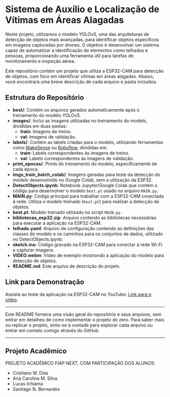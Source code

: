 # Sistema de Auxílio e Localização de Vítimas em Áreas Alagadas

Neste projeto, utilizamos o modelo YOLOv5, uma das arquiteturas de detecção de objetos mais avançadas, para identificar objetos específicos em imagens capturadas por drones. O objetivo é desenvolver um sistema capaz de automatizar a identificação de elementos como telhados e pessoas, proporcionando uma ferramenta útil para tarefas de monitoramento e inspeção aérea.

Este repositório contém um projeto que utiliza a ESP32-CAM para detecção de objetos, com foco em identificar vítimas em áreas alagadas. Abaixo, você encontrará uma breve descrição de cada arquivo e pasta incluídos.

## Estrutura do Repositório

- **best/**: Contém os arquivos gerados automaticamente após o treinamento do modelo YOLOv5.
- **images/**: Inclui as imagens utilizadas no treinamento do modelo, divididas em duas pastas:
  - **train**: Imagens de treino.
  - **val**: Imagens de validação.
- **labels/**: Contém as labels criadas para o modelo, utilizando ferramentas como [MakeSense](https://www.makesense.ai/) ou [Roboflow](https://roboflow.com/), divididas em:
  - **train**: Labels correspondentes às imagens de treino.
  - **val**: Labels correspondentes às imagens de validação.
- **print_epocas/**: Prints do treinamento do modelo, especificamente de cada época.
- **imgs_train_batch_colab/**: Imagens geradas para teste da detecção do modelo desenvolvido no Google Colab, sem a utilização da ESP32.
- **DetectObjects.ipynb**: Notebook Jupyter/Google Colab que contém o código para desenvolver o modelo `best.pt` usado no arquivo `MAIN.py`.
- **MAIN.py**: Código principal para trabalhar com a ESP32-CAM conectada à rede. Utiliza o modelo treinado (`best.pt`) para realizar a detecção de objetos.
- **best.pt**: Modelo treinado utilizado no script `MAIN.py`.
- **bibliotecas_esp32.zip**: Arquivo contendo as bibliotecas necessárias para executar a aplicação na ESP32-CAM.
- **telhado.yaml**: Arquivo de configuração contendo as definições das classes do modelo e os caminhos para os conjuntos de dados, utilizado no DetectObjects.ipynb.
- **sketch.ino**: Código gravado na ESP32-CAM para conectar à rede Wi-Fi e capturar imagens.
- **VIDEO.webm**: Vídeo de exemplo mostrando a aplicação do modelo para detecção de objetos.
- **README.md**: Este arquivo de descrição do projeto.

## Link para Demonstração

Assista ao teste da aplicação na ESP32-CAM no YouTube: [Link para o vídeo](https://youtu.be/H4tDFH1Y4Wo).

---

Este README fornece uma visão geral do repositório e seus arquivos, sem entrar em detalhes de como implementar o projeto do zero. Para saber mais ou replicar o projeto, sinta-se à vontade para explorar cada arquivo ou entrar em contato comigo através do GitHub.

---

## Projeto Acadêmico

PROJETO ACADÊMICO FIAP NEXT, COM PARTICIPAÇÃO DOS ALUNOS:
- Cristiano W. Dias
- Ana Carolina M. Silva
- Lucas Ichiama
- Santiago N. Bernardes

  
